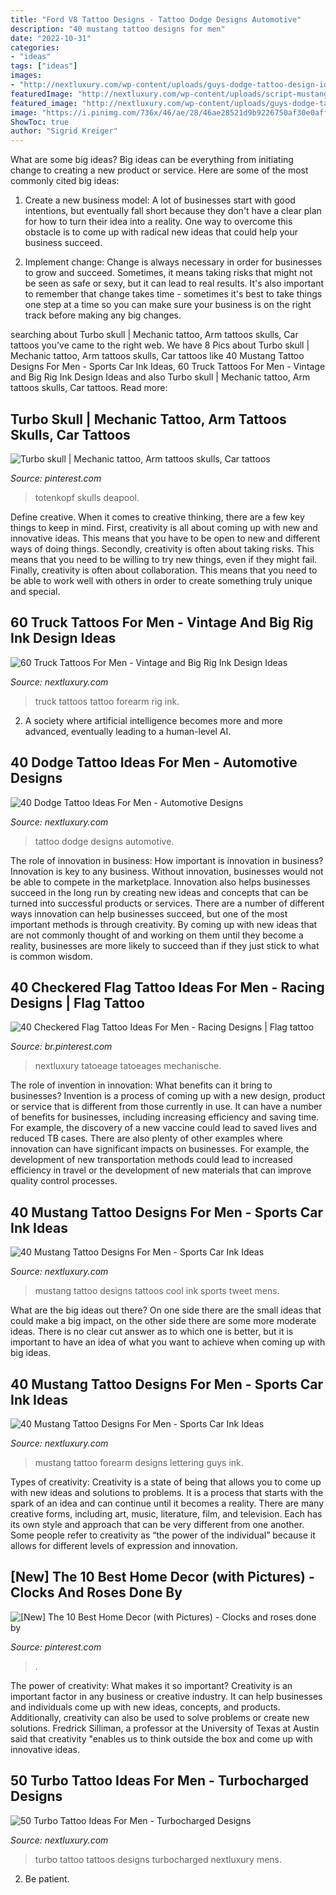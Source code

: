 ```yaml
---
title: "Ford V8 Tattoo Designs - Tattoo Dodge Designs Automotive"
description: "40 mustang tattoo designs for men"
date: "2022-10-31"
categories:
- "ideas"
tags: ["ideas"]
images:
- "http://nextluxury.com/wp-content/uploads/guys-dodge-tattoo-design-ideas.jpg"
featuredImage: "http://nextluxury.com/wp-content/uploads/script-mustang-lettering-guys-outer-forearm-tattoo.jpg"
featured_image: "http://nextluxury.com/wp-content/uploads/guys-dodge-tattoo-design-ideas.jpg"
image: "https://i.pinimg.com/736x/46/ae/28/46ae28521d9b9226750af30e0aff239c.jpg"
ShowToc: true
author: "Sigrid Kreiger"
---
```



What are some big ideas?
Big ideas can be everything from initiating change to creating a new product or service. Here are some of the most commonly cited big ideas:
1. Create a new business model: A lot of businesses start with good intentions, but eventually fall short because they don't have a clear plan for how to turn their idea into a reality. One way to overcome this obstacle is to come up with radical new ideas that could help your business succeed.

2. Implement change: Change is always necessary in order for businesses to grow and succeed. Sometimes, it means taking risks that might not be seen as safe or sexy, but it can lead to real results. It's also important to remember that change takes time - sometimes it's best to take things one step at a time so you can make sure your business is on the right track before making any big changes.


	

		
searching about Turbo skull | Mechanic tattoo, Arm tattoos skulls, Car tattoos you've came to the right web. We have 8 Pics about Turbo skull | Mechanic tattoo, Arm tattoos skulls, Car tattoos like 40 Mustang Tattoo Designs For Men - Sports Car Ink Ideas, 60 Truck Tattoos For Men - Vintage and Big Rig Ink Design Ideas and also Turbo skull | Mechanic tattoo, Arm tattoos skulls, Car tattoos. Read more:
		
    
## Turbo Skull | Mechanic Tattoo, Arm Tattoos Skulls, Car Tattoos

<img loading=lazy src="https://i.pinimg.com/736x/c2/de/fe/c2defef14b0c670965d6a10625003eee.jpg" onerror="this.onerror=null;this.src='https://tse3.mm.bing.net/th?id=OIP.ztpnVatVgGAUvA8IegQnKAHaJl&amp;pid=15.1';" alt="Turbo skull | Mechanic tattoo, Arm tattoos skulls, Car tattoos">

_Source: pinterest.com_

>totenkopf skulls deapool. 

	

Define creative.
When it comes to creative thinking, there are a few key things to keep in mind. First, creativity is all about coming up with new and innovative ideas. This means that you have to be open to new and different ways of doing things. Secondly, creativity is often about taking risks. This means that you need to be willing to try new things, even if they might fail. Finally, creativity is often about collaboration. This means that you need to be able to work well with others in order to create something truly unique and special.

    
## 60 Truck Tattoos For Men - Vintage And Big Rig Ink Design Ideas

<img loading=lazy src="http://nextluxury.com/wp-content/uploads/male-with-outer-forearm-shaded-old-school-truck-tattoo.jpg" onerror="this.onerror=null;this.src='https://tse4.mm.bing.net/th?id=OIP.ByKG-kcvdqVXArcbWlgrwgHaHa&amp;pid=15.1';" alt="60 Truck Tattoos For Men - Vintage and Big Rig Ink Design Ideas">

_Source: nextluxury.com_

>truck tattoos tattoo forearm rig ink. 

	

2. A society where artificial intelligence becomes more and more advanced, eventually leading to a human-level AI. 

    
## 40 Dodge Tattoo Ideas For Men - Automotive Designs

<img loading=lazy src="http://nextluxury.com/wp-content/uploads/guys-dodge-tattoo-design-ideas.jpg" onerror="this.onerror=null;this.src='https://tse2.mm.bing.net/th?id=OIP.v6iwpSuVUhL2xypY82E-eAHaHa&amp;pid=15.1';" alt="40 Dodge Tattoo Ideas For Men - Automotive Designs">

_Source: nextluxury.com_

>tattoo dodge designs automotive. 

	

The role of innovation in business: How important is innovation in business?
Innovation is key to any business. Without innovation, businesses would not be able to compete in the marketplace. Innovation also helps businesses succeed in the long run by creating new ideas and concepts that can be turned into successful products or services. There are a number of different ways innovation can help businesses succeed, but one of the most important methods is through creativity. By coming up with new ideas that are not commonly thought of and working on them until they become a reality, businesses are more likely to succeed than if they just stick to what is common wisdom.

    
## 40 Checkered Flag Tattoo Ideas For Men - Racing Designs | Flag Tattoo

<img loading=lazy src="https://i.pinimg.com/736x/9f/a1/cf/9fa1cfb14c368e382625592f67f7d111.jpg" onerror="this.onerror=null;this.src='https://tse4.mm.bing.net/th?id=OIP.SRZU647MGAaH_JuDPYeL1AHaHa&amp;pid=15.1';" alt="40 Checkered Flag Tattoo Ideas For Men - Racing Designs | Flag tattoo">

_Source: br.pinterest.com_

>nextluxury tatoeage tatoeages mechanische. 

	

The role of invention in innovation: What benefits can it bring to businesses?
Invention is a process of coming up with a new design, product or service that is different from those currently in use. It can have a number of benefits for businesses, including increasing efficiency and saving time. For example, the discovery of a new vaccine could lead to saved lives and reduced TB cases. There are also plenty of other examples where innovation can have significant impacts on businesses. For example, the development of new transportation methods could lead to increased efficiency in travel or the development of new materials that can improve quality control processes.

    
## 40 Mustang Tattoo Designs For Men - Sports Car Ink Ideas

<img loading=lazy src="http://nextluxury.com/wp-content/uploads/cool-mustang-interior-and-exterior-car-tattoos-for-guys.jpg" onerror="this.onerror=null;this.src='https://tse1.mm.bing.net/th?id=OIP.g6Pk_vyqzZlc4xZKMxg9tgHaGa&amp;pid=15.1';" alt="40 Mustang Tattoo Designs For Men - Sports Car Ink Ideas">

_Source: nextluxury.com_

>mustang tattoo designs tattoos cool ink sports tweet mens. 

	

What are the big ideas out there?
On one side there are the small ideas that could make a big impact, on the other side there are some more moderate ideas. There is no clear cut answer as to which one is better, but it is important to have an idea of what you want to achieve when coming up with big ideas.

    
## 40 Mustang Tattoo Designs For Men - Sports Car Ink Ideas

<img loading=lazy src="http://nextluxury.com/wp-content/uploads/script-mustang-lettering-guys-outer-forearm-tattoo.jpg" onerror="this.onerror=null;this.src='https://tse3.mm.bing.net/th?id=OIP.lCfbDmOxgABVqIm1EiIekQHaHa&amp;pid=15.1';" alt="40 Mustang Tattoo Designs For Men - Sports Car Ink Ideas">

_Source: nextluxury.com_

>mustang tattoo forearm designs lettering guys ink. 

	

Types of creativity:
Creativity is a state of being that allows you to come up with new ideas and solutions to problems. It is a process that starts with the spark of an idea and can continue until it becomes a reality. There are many creative forms, including art, music, literature, film, and television. Each has its own style and approach that can be very different from one another. Some people refer to creativity as “the power of the individual” because it allows for different levels of expression and innovation.

    
## [New] The 10 Best Home Decor (with Pictures) - Clocks And Roses Done By

<img loading=lazy src="https://i.pinimg.com/736x/46/ae/28/46ae28521d9b9226750af30e0aff239c.jpg" onerror="this.onerror=null;this.src='https://tse4.mm.bing.net/th?id=OIP.g2E9LKmOOQB-Kd4wEozP1gHaJQ&amp;pid=15.1';" alt="[New] The 10 Best Home Decor (with Pictures) - Clocks and roses done by">

_Source: pinterest.com_

>. 

	

The power of creativity: What makes it so important?
Creativity is an important factor in any business or creative industry. It can help businesses and individuals come up with new ideas, concepts, and products. Additionally, creativity can also be used to solve problems or create new solutions. Fredrick Silliman, a professor at the University of Texas at Austin said that creativity "enables us to think outside the box and come up with innovative ideas.

    
## 50 Turbo Tattoo Ideas For Men - Turbocharged Designs

<img loading=lazy src="https://nextluxury.com/wp-content/uploads/mens-tattoos-turbo.jpg" onerror="this.onerror=null;this.src='https://tse2.mm.bing.net/th?id=OIP.UP2YF9ESnG1mqx4jnPQO4gHaHa&amp;pid=15.1';" alt="50 Turbo Tattoo Ideas For Men - Turbocharged Designs">

_Source: nextluxury.com_

>turbo tattoo tattoos designs turbocharged nextluxury mens. 

	

2. Be patient.


